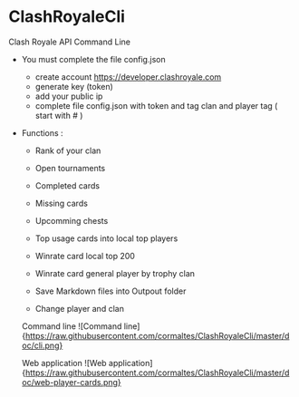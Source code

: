 # ClashRoyaleCli

Clash Royale API Command Line

- You must complete the file config.json
    - create account https://developer.clashroyale.com
    - generate key (token) 
    - add your public ip
    - complete file config.json with token and tag clan and player tag ( start with # )

- Functions :
    - Rank of your clan
    - Open tournaments
    - Completed cards
    - Missing cards
    - Upcomming chests
    - Top usage cards into local top players
    - Winrate card local top 200
    - Winrate card general player by trophy clan
    - Save Markdown files into Outpout folder
    
    - Change player and clan
    
    Command line 
    ![Command line]{https://raw.githubusercontent.com/cormaltes/ClashRoyaleCli/master/doc/cli.png}
    
    Web application
    ![Web application]{https://raw.githubusercontent.com/cormaltes/ClashRoyaleCli/master/doc/web-player-cards.png}
